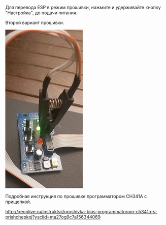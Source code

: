 Для перевода ESP в режим прошивки, нажмите и удерживайте кнопку "Настройка", до подачи питания.

Второй вариант прошивки.

![Прошивка реле](https://github.com/NagibinA/esphome-ujin-1/blob/39fb7468c8418d848ec6aa84621c39946a78d742/Connect-din%20Wi-Fi/images/connect-din_wi-fi_firmware.jpg)

Подробная инструкция по прошивке программатором CH341A с прищепкой.

http://xeonlive.ru/instruktsii/proshivka-bios-programmatorom-ch341a-s-prishchepkoj?ysclid=ma27og9c7a156344069

